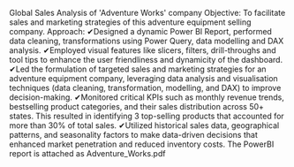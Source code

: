 Global Sales Analysis of 'Adventure Works' company
Objective:
To facilitate sales and marketing strategies of this adventure equipment selling company.
Approach:
✔Designed a dynamic Power BI Report, performed data cleaning, transformations using Power Query, 
     data modelling and DAX analysis. 
 ✔Employed visual features like slicers, filters, drill-throughs and tool tips to enhance the user 
      friendliness and dynamicity of the dashboard.
✔Led the formulation of targeted sales and marketing strategies for an adventure equipment 
     company, leveraging data analysis and visualisation techniques (data cleaning, transformation, 
     modelling, and DAX) to improve decision-making. 
✔Monitored critical KPIs such as monthly revenue trends, bestselling product categories, and their 
     sales distribution across 50+ states. This resulted in identifying 3 top-selling products that accounted 
     for more than 30% of total sales.
✔Utilized historical sales data, geographical patterns, and seasonality factors to make data-driven 
     decisions that enhanced market penetration and reduced inventory costs.
The PowerBI report is attached as Adventure_Works.pdf
